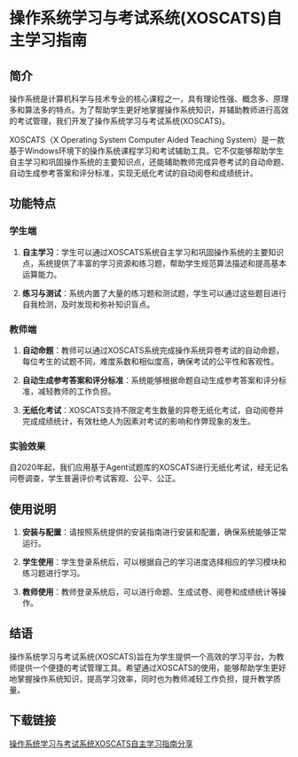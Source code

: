 # 操作系统学习与考试系统(XOSCATS)自主学习指南

## 简介

操作系统是计算机科学与技术专业的核心课程之一，具有理论性强、概念多、原理多和算法多的特点。为了帮助学生更好地掌握操作系统知识，并辅助教师进行高效的考试管理，我们开发了操作系统学习与考试系统(XOSCATS)。

XOSCATS（X Operating System Computer Aided Teaching System）是一款基于Windows环境下的操作系统课程学习和考试辅助工具。它不仅能够帮助学生自主学习和巩固操作系统的主要知识点，还能辅助教师完成异卷考试的自动命题、自动生成参考答案和评分标准，实现无纸化考试的自动阅卷和成绩统计。

## 功能特点

### 学生端

1. **自主学习**：学生可以通过XOSCATS系统自主学习和巩固操作系统的主要知识点，系统提供了丰富的学习资源和练习题，帮助学生规范算法描述和提高基本运算能力。

2. **练习与测试**：系统内置了大量的练习题和测试题，学生可以通过这些题目进行自我检测，及时发现和弥补知识盲点。

### 教师端

1. **自动命题**：教师可以通过XOSCATS系统完成操作系统异卷考试的自动命题，每位考生的试题不同，难度系数和相似度高，确保考试的公平性和客观性。

2. **自动生成参考答案和评分标准**：系统能够根据命题自动生成参考答案和评分标准，减轻教师的工作负担。

3. **无纸化考试**：XOSCATS支持不限定考生数量的异卷无纸化考试，自动阅卷并完成成绩统计，有效杜绝人为因素对考试的影响和作弊现象的发生。

### 实验效果

自2020年起，我们应用基于Agent试题库的XOSCATS进行无纸化考试，经无记名问卷调查，学生普遍评价考试客观、公平、公正。

## 使用说明

1. **安装与配置**：请按照系统提供的安装指南进行安装和配置，确保系统能够正常运行。

2. **学生使用**：学生登录系统后，可以根据自己的学习进度选择相应的学习模块和练习题进行学习。

3. **教师使用**：教师登录系统后，可以进行命题、生成试卷、阅卷和成绩统计等操作。

## 结语

操作系统学习与考试系统(XOSCATS)旨在为学生提供一个高效的学习平台，为教师提供一个便捷的考试管理工具。希望通过XOSCATS的使用，能够帮助学生更好地掌握操作系统知识，提高学习效率，同时也为教师减轻工作负担，提升教学质量。

## 下载链接

[操作系统学习与考试系统XOSCATS自主学习指南分享](https://pan.quark.cn/s/1e9be5000e9f)